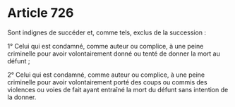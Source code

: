 # Article 726

Sont indignes de succéder et, comme tels, exclus de la succession :

1° Celui qui est condamné, comme auteur ou complice, à une peine criminelle pour avoir volontairement donné ou tenté de donner la mort au défunt ;

2° Celui qui est condamné, comme auteur ou complice, à une peine criminelle pour avoir volontairement porté des coups ou commis des violences ou voies de fait ayant entraîné la mort du défunt sans intention de la donner.
